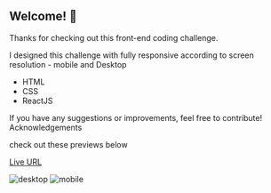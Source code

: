 ## Welcome! 👋

Thanks for checking out this front-end coding challenge.

I designed this challenge with fully responsive according to screen resolution - mobile and Desktop

- HTML
- CSS
- ReactJS

If you have any suggestions or improvements, feel free to contribute!
Acknowledgements

check out these previews below

[Live URL](https://prabhu7x.github.io/Job-Listing-master/)

![desktop](/public/previews/desktop-view.png)
![mobile](/public/previews/mobile-view.png)